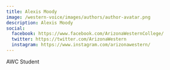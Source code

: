 ```yaml
---
title: Alexis Moody
image: /western-voice/images/authors/author-avatar.png
description: Alexis Moody
social:
  facebook: https://www.facebook.com/ArizonaWesternCollege/
  twitter: https://twitter.com/ArizonaWestern
  instagram: https://www.instagram.com/arizonawestern/
---
```


AWC Student